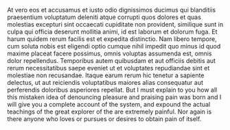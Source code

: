 At vero eos et accusamus et iusto odio dignissimos ducimus qui blanditiis praesentium voluptatum deleniti atque
corrupti quos dolores et quas molestias excepturi sint occaecati cupiditate non provident, similique sunt in
 culpa qui officia deserunt mollitia animi, id est laborum et dolorum fuga. Et harum quidem rerum facilis 
 est et expedita distinctio. Nam libero tempore, cum soluta nobis est eligendi optio cumque nihil impedit quo 
 minus id quod maxime placeat facere possimus, omnis voluptas assumenda est, omnis dolor repellendus. 
 Temporibus autem quibusdam et aut officiis debitis aut rerum necessitatibus saepe eveniet ut et voluptates 
 repudiandae sint et molestiae non recusandae. Itaque earum rerum hic tenetur a sapiente delectus, ut aut 
 reiciendis voluptatibus maiores alias consequatur aut perferendis doloribus asperiores repellat.
 But I must explain to you how all this mistaken idea of denouncing pleasure and praising pain was born and I
  will give you a complete account of the system, and expound the actual teachings of the great explorer of the 
  are extremely painful. Nor again is there anyone who loves or pursues or desires to obtain pain of itself.